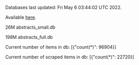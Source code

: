 Databases last updated: Fri May  6 03:44:02 UTC 2022. 

Available [here](https://github.com/cbeauhilton/ash-db/releases).


26M	abstracts_small.db

198M	abstracts_full.db

Current number of items in db:
[{"count(*)": 96904}]

Current number of scraped items in db:
[{"count(*)": 22720}]
